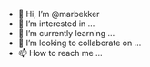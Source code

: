 - 👋 Hi, I’m @marbekker
- 👀 I’m interested in ...
- 🌱 I’m currently learning ...
- 💞️ I’m looking to collaborate on ...
- 📫 How to reach me ...

<!---
marbekker/marbekker is a ✨ special ✨ repository because its `README.md` (this file) appears on your GitHub profile.
You can click the Preview link to take a look at your changes.
--->
